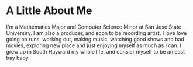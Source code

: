 # A Little About Me
I'm a Mathematics Major and Computer Science Minor at San Jose State Universiry. I am also a producer, and soon to be recording artist. I love love going on runs, working out, making music, watching good shows and bad movies, exploring new place and just enjoying myself as much as I can. I grew up in South Hayward my whole life, and consier myself to be an east bay baby. 
